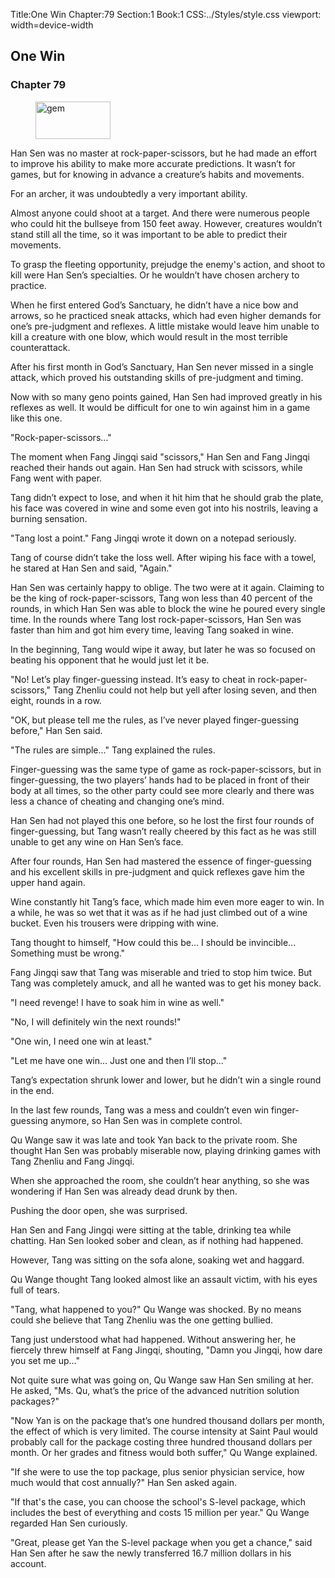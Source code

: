 Title:One Win 
Chapter:79 
Section:1 
Book:1 
CSS:../Styles/style.css 
viewport: width=device-width
  
## One Win
### Chapter 79
  
<figure>
	<img src="../Images/gem.gif" alt="gem" id="gem" width="120" height="60" />
</figure>
  

  
Han Sen was no master at rock-paper-scissors, but he had made an effort to improve his ability to make more accurate predictions. It wasn’t for games, but for knowing in advance a creature’s habits and movements.

For an archer, it was undoubtedly a very important ability.

Almost anyone could shoot at a target. And there were numerous people who could hit the bullseye from 150 feet away. However, creatures wouldn’t stand still all the time, so it was important to be able to predict their movements.

To grasp the fleeting opportunity, prejudge the enemy's action, and shoot to kill were Han Sen’s specialties. Or he wouldn’t have chosen archery to practice.

When he first entered God’s Sanctuary, he didn’t have a nice bow and arrows, so he practiced sneak attacks, which had even higher demands for one’s pre-judgment and reflexes. A little mistake would leave him unable to kill a creature with one blow, which would result in the most terrible counterattack.

After his first month in God’s Sanctuary, Han Sen never missed in a single attack, which proved his outstanding skills of pre-judgment and timing.

Now with so many geno points gained, Han Sen had improved greatly in his reflexes as well. It would be difficult for one to win against him in a game like this one.

"Rock-paper-scissors…"

The moment when Fang Jingqi said "scissors," Han Sen and Fang Jingqi reached their hands out again. Han Sen had struck with scissors, while Fang went with paper.

Tang didn’t expect to lose, and when it hit him that he should grab the plate, his face was covered in wine and some even got into his nostrils, leaving a burning sensation.

"Tang lost a point." Fang Jingqi wrote it down on a notepad seriously.

Tang of course didn’t take the loss well. After wiping his face with a towel, he stared at Han Sen and said, "Again."

Han Sen was certainly happy to oblige. The two were at it again. Claiming to be the king of rock-paper-scissors, Tang won less than 40 percent of the rounds, in which Han Sen was able to block the wine he poured every single time. In the rounds where Tang lost rock-paper-scissors, Han Sen was faster than him and got him every time, leaving Tang soaked in wine.

In the beginning, Tang would wipe it away, but later he was so focused on beating his opponent that he would just let it be.

"No! Let’s play finger-guessing instead. It’s easy to cheat in rock-paper-scissors," Tang Zhenliu could not help but yell after losing seven, and then eight, rounds in a row.

"OK, but please tell me the rules, as I’ve never played finger-guessing before," Han Sen said.

"The rules are simple..." Tang explained the rules.

Finger-guessing was the same type of game as rock-paper-scissors, but in finger-guessing, the two players’ hands had to be placed in front of their body at all times, so the other party could see more clearly and there was less a chance of cheating and changing one’s mind.

Han Sen had not played this one before, so he lost the first four rounds of finger-guessing, but Tang wasn’t really cheered by this fact as he was still unable to get any wine on Han Sen’s face.

After four rounds, Han Sen had mastered the essence of finger-guessing and his excellent skills in pre-judgment and quick reflexes gave him the upper hand again.

Wine constantly hit Tang’s face, which made him even more eager to win. In a while, he was so wet that it was as if he had just climbed out of a wine bucket. Even his trousers were dripping with wine.

Tang thought to himself, "How could this be... I should be invincible... Something must be wrong."

Fang Jingqi saw that Tang was miserable and tried to stop him twice. But Tang was completely amuck, and all he wanted was to get his money back.

"I need revenge! I have to soak him in wine as well."

"No, I will definitely win the next rounds!"

"One win, I need one win at least."

"Let me have one win... Just one and then I’ll stop..."

Tang’s expectation shrunk lower and lower, but he didn’t win a single round in the end.

In the last few rounds, Tang was a mess and couldn’t even win finger-guessing anymore, so Han Sen was in complete control.

Qu Wange saw it was late and took Yan back to the private room. She thought Han Sen was probably miserable now, playing drinking games with Tang Zhenliu and Fang Jingqi.

When she approached the room, she couldn’t hear anything, so she was wondering if Han Sen was already dead drunk by then.

Pushing the door open, she was surprised.

Han Sen and Fang Jingqi were sitting at the table, drinking tea while chatting. Han Sen looked sober and clean, as if nothing had happened.

However, Tang was sitting on the sofa alone, soaking wet and haggard.

Qu Wange thought Tang looked almost like an assault victim, with his eyes full of tears.

"Tang, what happened to you?" Qu Wange was shocked. By no means could she believe that Tang Zhenliu was the one getting bullied.

Tang just understood what had happened. Without answering her, he fiercely threw himself at Fang Jingqi, shouting, "Damn you Jingqi, how dare you set me up..."

Not quite sure what was going on, Qu Wange saw Han Sen smiling at her. He asked, "Ms. Qu, what’s the price of the advanced nutrition solution packages?"

"Now Yan is on the package that’s one hundred thousand dollars per month, the effect of which is very limited. The course intensity at Saint Paul would probably call for the package costing three hundred thousand dollars per month. Or her grades and fitness would both suffer," Qu Wange explained.

"If she were to use the top package, plus senior physician service, how much would that cost annually?" Han Sen asked again.

"If that's the case, you can choose the school's S-level package, which includes the best of everything and costs 15 million per year." Qu Wange regarded Han Sen curiously.

"Great, please get Yan the S-level package when you get a chance," said Han Sen after he saw the newly transferred 16.7 million dollars in his account.